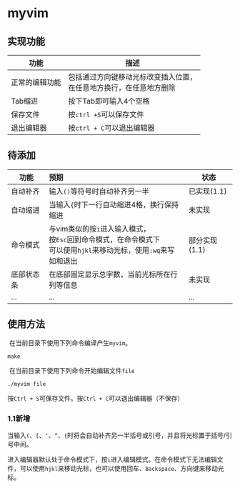 # myvim

## 实现功能

| 功能           | 描述                                                         |
| -------------- | ------------------------------------------------------------ |
| 正常的编辑功能 | 包括通过方向键移动光标改变插入位置，<br />在任意地方换行，在任意地方删除 |
| Tab缩进        | 按下Tab即可输入4个空格                                       |
| 保存文件       | 按`ctrl +S`可以保存文件                                      |
| 退出编辑器     | 按`ctrl + C`可以退出编辑器                                   |

## 待添加

| 功能       | 预期                                                         |状态|
| ---------- | :----------------------------------------------------------- | ---------- |
|自动补齐|输入`()`等符号时自动补齐另一半|已实现(1.1)|
|自动缩进|当输入`{`时下一行自动缩进4格，换行保持缩进|未实现|
| 命令模式   | 与vim类似的按`i`进入输入模式，<br />按`Esc`回到命令模式，在命令模式下<br />可以使用`hjkl`来移动光标，使用`:wq`来写如和退出 |部分实现(1.1)|
| 底部状态条 | 在底部固定显示总字数，当前光标所在行列等信息 |未实现|
| ... | ... |...|

## 使用方法

​	在当前目录下使用下列命令编译产生`myvim`。

```shell
make
```

​	在当前目录下使用下列命令开始编辑文件`file`

```shell 
./myvim file
```

​	按`Ctrl + S`可保存文件。按`Ctrl + C`可以退出编辑器（不保存）

### 1.1新增

​	当输入`(`、`[`、`‘`、`“`、`{`时将会自动补齐另一半括号或引号，并且将光标置于括号/引号中间。	

​	进入编辑器默认处于命令模式下，按`i`进入编辑模式。在命令模式下无法编辑文件，可以使用`hjkl`来移动光标，也可以使用回车、`Backspace`、方向键来移动光标。
